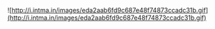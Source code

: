 ![http://i.intma.in/images/eda2aab6fd9c687e48f74873ccadc31b.gif](http://i.intma.in/images/eda2aab6fd9c687e48f74873ccadc31b.gif)